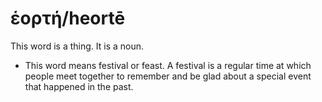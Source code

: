 # ἑορτή/heortē
This word is a thing. It is a noun.

* This word means festival or feast. A festival is a regular time at which people meet together to remember and be glad about a special event that happened in the past.
